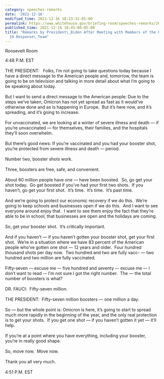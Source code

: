 ```yaml
---
category: speeches-remarks
date: '2021-12-16'
modified_time: 2021-12-16 18:23:32-05:00
permalink: https://www.whitehouse.gov/briefing-room/speeches-remarks/2021/12/16/remarks-by-president-biden-after-meeting-with-members-of-the-covid-19-response-team/
published_time: 2021-12-16 18:45:00-05:00
title: "Remarks by President\_Biden After Meeting with Members of the COVID-\u2060\
  19 Response\_Team"
---
```

 
Roosevelt Room

4:48 P.M. EST  
   
THE PRESIDENT:   Folks, I’m not going to take questions today because I
have a direct message to the American people and, tomorrow, the team is
going to be on television and talking in more detail about what I’m
going to be speaking about today.   
   
But I want to send a direct message to the American people: Due to the
steps we’ve taken, Omicron has not yet spread as fast as it would’ve
otherwise done and as is happening in Europe.  But it’s here now, and
it’s spreading, and it’s going to increase.   
   
For unvaccinated, we are looking at a winter of severe illness and death
— if you’re unvaccinated — for themselves, their families, and the
hospitals they’ll soon overwhelm.   
   
But there’s good news: If you’re vaccinated and you had your booster
shot, you’re protected from severe illness and death — period.   
   
Number two, booster shots work.   
   
Three, boosters are free, safe, and convenient.   
   
About 60 million people have one — have been boosted.  So, go get your
shot today.  Go get boosted if you’ve had your first two shots.  If you
haven’t, go get your first shot.  It’s time.  It’s time.  It’s past
time.   
   
And we’re going to protect our economic recovery if we do this.  We’re
going to keep schools and businesses open if we do this.  And I want to
see everyone around enjoy that.  I want to see them enjoy the fact that
they’re able to be in school, that businesses are open and the holidays
are coming.   
   
So, get your booster shot.  It’s critically important.   
   
And if you haven’t — if you haven’t gotten your booster shot, get your
first shot.  We’re in a situation where we have 83 percent of the
American people who’ve gotten one shot — 12 years and older.  Four
hundred thousand shots per day now.  Two hundred and two are fully vacc-
— two hundred and two million are fully vaccinated.   
   
Fifty-seven -– excuse me –- five hundred and seventy –- excuse me –- I
don’t want to read -– I’m not sure I got the right number.  The — the
total number of boosters is what?   
   
DR. FAUCI:  Fifty-seven million.  
   
THE PRESIDENT:  Fifty-seven million boosters — one million a day.   
   
So — but the whole point is: Omicron is here, it’s going to start to
spread much more rapidly in the beginning of the year, and the only real
protection is to get your shots.  If you get one shot — if you haven’t
gotten it yet — it’ll help.   
   
If you’re at a point where you have everything, including your booster,
you’re in really good shape.   
   
So, move now.  Move now.   
   
Thank you all very much.  
   
4:51 P.M. EST

